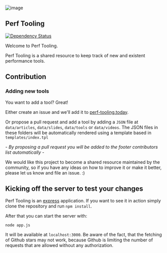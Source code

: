 ![image](https://raw.githubusercontent.com/stefanjudis/perf-tooling/master/perf-tooling.jpg)

## Perf Tooling

[![Dependency Status](https://david-dm.org/stefanjudis/perf-tooling.svg)](https://david-dm.org/stefanjudis/perf-tooling)

Welcome to Perf Tooling.

Perf Tooling is a shared resource to keep track of new and existent performance tools.

## Contribution

### Adding new tools

You want to add a tool? Great!

Either create an issue and we'll add it to [perf-tooling.today](http://perf-tooling.today).

Or propose a pull request and add a tool by adding a `JSON` file at `data/articles`, `data/slides`, `data/tools` or `data/videos`. The JSON files in these folders will be automatically rendered using a template based in `templates/index.tpl`

*- By proposing a pull request you will be added to the footer contributors list automatically -*

We would like this project to become a shared resource maintained by the community, so if you have any ideas on how to improve it or make it better, please let us know and file an issue. :)


## Kicking off the server to test your changes

Perf Tooling is an [express](http://expressjs.com/) application. If you want to see it in action simply clone the repository and run `npm install`.

After that you can start the server with:

```
node app.js
```

It will be available at `localhost:3000`.
Be aware of the fact, that the fetching of Github stars may not work, because Github is limiting the number of requests that are allowed without any authorization.

